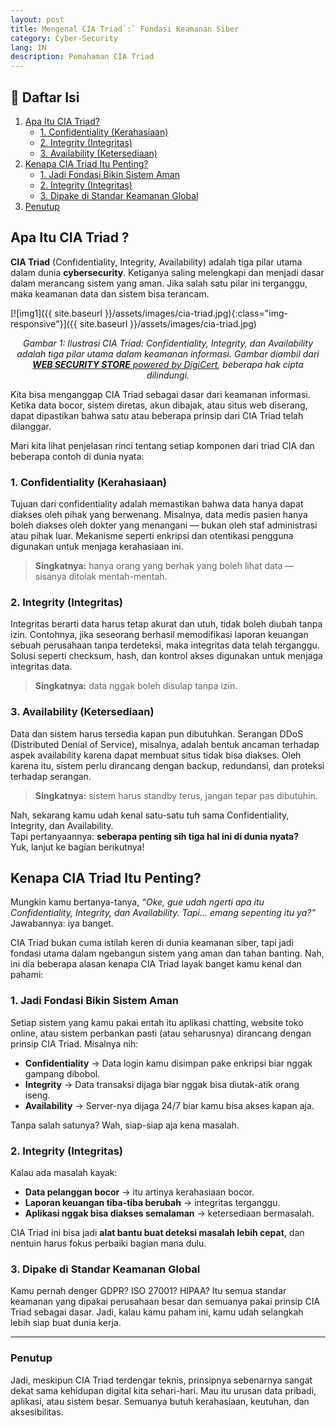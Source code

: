 ```yaml
---
layout: post
title: Mengenal CIA Triad`:` Fondasi Keamanan Siber
category: Cyber-Security
lang: IN
description: Pemahaman CIA Triad
---
```


## 📌 Daftar Isi
1. [Apa Itu CIA Triad?](#apa-itu-cia-triad-)
   - [1. Confidentiality (Kerahasiaan)](#1-confidentiality-kerahasiaan)
   - [2. Integrity (Integritas)](#2-integrity-integritas)
   - [3. Availability (Ketersediaan)](#3-availability-ketersediaan)
2. [Kenapa CIA Triad Itu Penting?](#kenapa-cia-triad-itu-penting)
   - [1. Jadi Fondasi Bikin Sistem Aman](#1-jadi-fondasi-bikin-sistem-aman)
   - [2. Integrity (Integritas)](#2-integrity-integritas-1)
   - [3. Dipake di Standar Keamanan Global](#3-dipake-di-standar-keamanan-global)
3. [Penutup](#penutup)


## Apa Itu CIA Triad ?
**CIA Triad** (Confidentiality, Integrity, Availability) adalah tiga pilar utama dalam dunia **cybersecurity**. Ketiganya saling melengkapi dan menjadi dasar dalam merancang sistem yang aman. Jika salah satu pilar ini terganggu, maka keamanan data dan sistem bisa terancam.

[![img1]({{ site.baseurl }}/assets/images/cia-triad.jpg){:class="img-responsive"}]({{ site.baseurl }}/assets/images/cia-triad.jpg)
*<center>$\pmb{\text{Gambar 1}}$: Ilustrasi CIA Triad: Confidentiality, Integrity, dan Availability adalah tiga pilar utama dalam keamanan informasi. Gambar diambil dari <a href="https://websitesecuritystore.com/blog/what-is-the-cia-triad/"><b>WEB SECURITY STORE</b> powered by DigiCert</a>, beberapa hak cipta dilindungi.</center>*


Kita bisa menganggap CIA Triad sebagai dasar dari keamanan informasi. Ketika data bocor, sistem diretas, akun dibajak, atau situs web diserang, dapat dipastikan bahwa satu atau beberapa prinsip dari CIA Triad telah dilanggar.

Mari kita lihat penjelasan rinci tentang setiap komponen dari triad CIA dan beberapa contoh di dunia nyata:

### 1. Confidentiality (Kerahasiaan)
Tujuan dari confidentiality adalah memastikan bahwa data hanya dapat diakses oleh pihak yang berwenang. Misalnya, data medis pasien hanya boleh diakses oleh dokter yang menangani — bukan oleh staf administrasi atau pihak luar. Mekanisme seperti enkripsi dan otentikasi pengguna digunakan untuk menjaga kerahasiaan ini.
> **Singkatnya:** hanya orang yang berhak yang boleh lihat data — sisanya ditolak mentah-mentah.

### 2. Integrity (Integritas)
Integritas berarti data harus tetap akurat dan utuh, tidak boleh diubah tanpa izin. Contohnya, jika seseorang berhasil memodifikasi laporan keuangan sebuah perusahaan tanpa terdeteksi, maka integritas data telah terganggu. Solusi seperti checksum, hash, dan kontrol akses digunakan untuk menjaga integritas data.
> **Singkatnya:** data nggak boleh disulap tanpa izin.

### 3. Availability (Ketersediaan)
Data dan sistem harus tersedia kapan pun dibutuhkan. Serangan DDoS (Distributed Denial of Service), misalnya, adalah bentuk ancaman terhadap aspek availability karena dapat membuat situs tidak bisa diakses. Oleh karena itu, sistem perlu dirancang dengan backup, redundansi, dan proteksi terhadap serangan.
> **Singkatnya:** sistem harus standby terus, jangan tepar pas dibutuhin.

Nah, sekarang kamu udah kenal satu-satu tuh sama Confidentiality, Integrity, dan Availability.  
Tapi pertanyaannya: **seberapa penting sih tiga hal ini di dunia nyata?**  
Yuk, lanjut ke bagian berikutnya!


## Kenapa CIA Triad Itu Penting?
Mungkin kamu bertanya-tanya, <i>“Oke, gue udah ngerti apa itu Confidentiality, Integrity, dan Availability. Tapi... emang sepenting itu ya?”</i> Jawabannya: iya banget.

CIA Triad bukan cuma istilah keren di dunia keamanan siber, tapi jadi fondasi utama dalam ngebangun sistem yang aman dan tahan banting. Nah, ini dia beberapa alasan kenapa CIA Triad layak banget kamu kenal dan pahami:

### 1. Jadi Fondasi Bikin Sistem Aman
Setiap sistem yang kamu pakai entah itu aplikasi chatting, website toko online, atau sistem perbankan pasti (atau seharusnya) dirancang dengan prinsip CIA Triad. 
Misalnya nih:

- **Confidentiality** → Data login kamu disimpan pake enkripsi biar nggak gampang dibobol.
- **Integrity** → Data transaksi dijaga biar nggak bisa diutak-atik orang iseng.
- **Availability** → Server-nya dijaga 24/7 biar kamu bisa akses kapan aja.

Tanpa salah satunya? Wah, siap-siap aja kena masalah.


### 2. Integrity (Integritas)
Kalau ada masalah kayak:

- **Data pelanggan bocor** → itu artinya kerahasiaan bocor.
- **Laporan keuangan tiba-tiba berubah** → integritas terganggu.
- **Aplikasi nggak bisa diakses semalaman** → ketersediaan bermasalah.

CIA Triad ini bisa jadi **alat bantu buat deteksi masalah lebih cepat**, dan nentuin harus fokus perbaiki bagian mana dulu.

### 3. Dipake di Standar Keamanan Global
Kamu pernah denger GDPR? ISO 27001? HIPAA?
Itu semua standar keamanan yang dipakai perusahaan besar dan semuanya pakai prinsip CIA Triad sebagai dasar. Jadi, kalau kamu paham ini, kamu udah selangkah lebih siap buat dunia kerja.

---

### Penutup

Jadi, meskipun CIA Triad terdengar teknis, prinsipnya sebenarnya sangat dekat sama kehidupan digital kita sehari-hari. Mau itu urusan data pribadi, aplikasi, atau sistem besar. Semuanya butuh kerahasiaan, keutuhan, dan aksesibilitas.